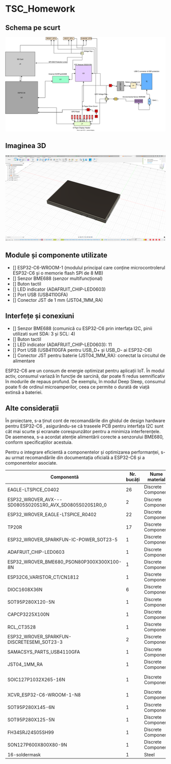 # TSC_Homework
## Schema pe scurt
<img src="https://github.com/robertnen/TSC_Homework/blob/main/Images/schema.svg">
<br>

## Imaginea 3D 
<img src="./Images/screen_reader.png">
<br>

## Module și componente utilizate
- [] ESP32-C6-WROOM-1 (modulul principal care conține microcontrolerul ESP32-C6 și o memorie flash SPI de 8 MB)
- [] Senzor BME688 (senzor multifuncțional)
- [] Buton tactil
- [] LED indicator (ADAFRUIT_CHIP-LED0603)
- [] Port USB (USB4110GFA)
- [] Conector JST de 1 mm (JST04_1MM_RA)

## Interfețe și conexiuni
- [] Senzor BME688 (comunică cu ESP32-C6 prin interfața I2C, pinii utilizati sunt SDA: 3 și SCL: 4)
- [] Buton tactil
- [] LED indicator (ADAFRUIT_CHIP-LED0603): 11
- [] Port USB (USB4110GFA pentru USB_D+ și USB_D- ai ESP32-C6)
- [] Conector JST pentru baterie (JST04_1MM_RA): conectat la circuitul de alimentare

<p>ESP32-C6 are un consum de energie optimizat pentru aplicații IoT. În modul activ, consumul variază în funcție de sarcină, dar poate fi redus semnificativ în modurile de repaus profund. De exemplu, în modul Deep Sleep, consumul poate fi de ordinul microamperilor, ceea ce permite o durată de viață extinsă a bateriei.</p>

## Alte considerații

<p>În proiectare, s-a ținut cont de recomandările din ghidul de design hardware pentru ESP32-C6 , asigurându-se că traseele PCB pentru interfața I2C sunt cât mai scurte și ecranate corespunzător pentru a minimiza interferențele. De asemenea, s-a acordat atenție alimentării corecte a senzorului BME680, conform specificațiilor acestuia.​

Pentru o integrare eficientă a componentelor și optimizarea performanței, s-au urmat recomandările din documentația oficială a ESP32-C6 și a componentelor asociate.</p>

| Componentă | Nr. bucăți | Nume material | Link către datasheet |
|---|---|---|---|
| EAGLE-LTSPICE_C0402 | 26 | Discrete Component | https://eu.mouser.com/datasheet/2/447/KEM_C1023_X7R_AUTO_SMD-3316698.pdf |
| ESP32_WROVER_AVX---SD0805S020S1R0_AVX_SD0805S020S1R0_0 | 2 | Discrete Component | https://eu.mouser.com/datasheet/2/40/AutoMLCCKAM-3216307.pdf |
| ESP32_WROVER_EAGLE-LTSPICE_R0402 | 22 | Discrete Component | https://eu.mouser.com/datasheet/2/54/cr-1858361.pdf |
| TP20R | 17 | Discrete Component | https://www.koaspeer.com/pdfs/RN73R.pdf |
| ESP32_WROVER_SPARKFUN-IC-POWER_SOT23-5 | 1 | Discrete Component | https://eu.mouser.com/datasheet/2/891/Espressif_Systems_ESP32_WROVER_E_L_0-3049094.pdf |
| ADAFRUIT_CHIP-LED0603 | 1 | Discrete Component | https://www.vishay.com/doc?82437 |
| ESP32_WROVER_BME680_PSON80P300X300X100-8N | 1 | Discrete Component | https://eu.mouser.com/datasheet/2/783/BST_BME680_DS001-1509608.pdf |
| ESP32C6_VARISTOR_CT/CN1812 | 1 | Discrete Component | https://product.tdk.com/system/files/dam/doc/product/protection/voltage/varistor_ctvs/data_sheet/75/db/ctvs_14/ct1210s14bautogx1.pdf |
| DIOC1608X36N | 6 | Discrete Component | https://eu.mouser.com/datasheet/2/802/1703143356438-3483895.pdf |
| SOT95P280X120-5N | 1 | Discrete Component | https://www.onsemi.com/PowerSolutions/product.do?id=MC74VHC1GT32P5T5G |
| CAPCP3225X100N | 1 | Discrete Component | https://eu.mouser.com/datasheet/2/18/2/CAP_CACFSBA1-3557832.pdf |
| RCL_CT3528 | 1 | Discrete Component | https://www.vishay.com/doc?20046 |
| ESP32_WROVER_SPARKFUN-DISCRETESEMI_SOT23-3 | 2 | Discrete Component | https://eu.mouser.com/datasheet/2/891/Espressif_Systems_ESP32_WROVER_E_L_0-3049094.pdf |
| SAMACSYS_PARTS_USB4110GFA | 1 | Discrete Component | https://eu.mouser.com/datasheet/2/837/GCT_USB4120-3159195.pdf |
| JST04_1MM_RA | 1 | Discrete Component | https://eu.mouser.com/datasheet/2/564/eCPT-3475515.pdf |
| SOIC127P1032X265-16N | 1 | Discrete Component | https://www.ti.com/lit/ug/sbou289/sbou289.pdf?ts=1664458800011&ref_url=https%253A%252F%252Fwww.ti.com%252Ftool%252FSURFACE-MOUNT-ADAPTER-EVM%253FkeyMatch%253D%2526tisearch%253Dsearch-everything%2526usecase%253Dhardware |
| XCVR_ESP32-C6-WROOM-1-N8 | 1 | Discrete Component | https://eu.mouser.com/datasheet/2/891/esp32_c6_datasheet_en-3304070.pdf |
| SOT95P280X145-6N | 1 | Discrete Component | https://eu.mouser.com/datasheet/2/414/DIV23-3532318.pdf |
| SOT95P280X125-5N | 1 | Discrete Component | https://eu.mouser.com/datasheet/2/414/DIV23-1551440.pdf |
| FH34SRJ24S05SH99 | 1 | Discrete Component | https://eu.mouser.com/datasheet/2/833/cherry_Rocker_SR_Round_EN-1275415.pdf |
| SON127P600X800X80-9N | 1 | Discrete Component | https://www.ti.com/lit/gpn/tps63710 |
| 16-soldermask | 1 | Steel | https://eu.mouser.com/datasheet/2/58/BPS-DAT-(BB3U)-Datasheet-1282462.pdf |
